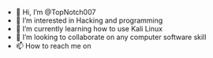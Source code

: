 - 👋 Hi, I’m @TopNotch007
- 👀 I’m interested in Hacking and programming 
- 🌱 I’m currently learning how to use Kali Linux 
- 💞️ I’m looking to collaborate on any computer software skill
- 📫 How to reach me on
<!---
TopNotch007/TopNotch007 is a ✨ special ✨ repository because its `README.md` (this file) appears on your GitHub profile.
You can click the Preview link to take a look at your changes.
--->

